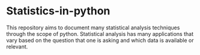 # Statistics-in-python
This repository aims to document many statistical analysis techniques through the scope of python. Statistical analysis has many applications that vary based on the question that one is asking and which data is available or relevant. 
